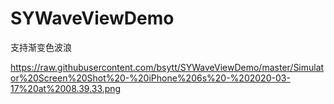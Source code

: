 # SYWaveViewDemo

支持渐变色波浪

https://raw.githubusercontent.com/bsytt/SYWaveViewDemo/master/Simulator%20Screen%20Shot%20-%20iPhone%206s%20-%202020-03-17%20at%2008.39.33.png
